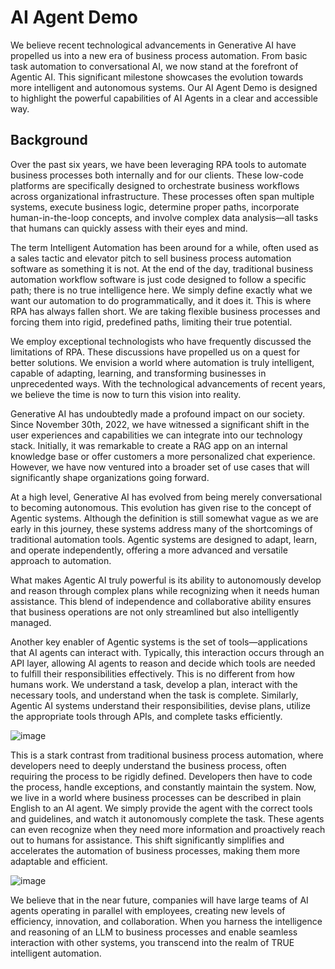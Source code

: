 # AI Agent Demo

We believe recent technological advancements in Generative AI have propelled us into a new era of business process automation. From basic task automation to conversational AI, we now stand at the forefront of Agentic AI. This significant milestone showcases the evolution towards more intelligent and autonomous systems. Our AI Agent Demo is designed to highlight the powerful capabilities of AI Agents in a clear and accessible way.

## Background

Over the past six years, we have been leveraging RPA tools to automate business processes both internally and for our clients. These low-code platforms are specifically designed to orchestrate business workflows across organizational infrastructure. These processes often span multiple systems, execute business logic, determine proper paths, incorporate human-in-the-loop concepts, and involve complex data analysis—all tasks that humans can quickly assess with their eyes and mind. 

The term Intelligent Automation has been around for a while, often used as a sales tactic and elevator pitch to sell business process automation software as something it is not. At the end of the day, traditional business automation workflow software is just code designed to follow a specific path; there is no true intelligence here. We simply define exactly what we want our automation to do programmatically, and it does it. This is where RPA has always fallen short. We are taking flexible business processes and forcing them into rigid, predefined paths, limiting their true potential.

We employ exceptional technologists who have frequently discussed the limitations of RPA. These discussions have propelled us on a quest for better solutions. We envision a world where automation is truly intelligent, capable of adapting, learning, and transforming businesses in unprecedented ways. With the technological advancements of recent years, we believe the time is now to turn this vision into reality.

Generative AI has undoubtedly made a profound impact on our society. Since November 30th, 2022, we have witnessed a significant shift in the user experiences and capabilities we can integrate into our technology stack. Initially, it was remarkable to create a RAG app on an internal knowledge base or offer customers a more personalized chat experience. However, we have now ventured into a broader set of use cases that will significantly shape organizations going forward.

At a high level, Generative AI has evolved from being merely conversational to becoming autonomous. This evolution has given rise to the concept of Agentic systems. Although the definition is still somewhat vague as we are early in this journey, these systems address many of the shortcomings of traditional automation tools. Agentic systems are designed to adapt, learn, and operate independently, offering a more advanced and versatile approach to automation.

What makes Agentic AI truly powerful is its ability to autonomously develop and reason through complex plans while recognizing when it needs human assistance. This blend of independence and collaborative ability ensures that business operations are not only streamlined but also intelligently managed.

Another key enabler of Agentic systems is the set of tools—applications that AI agents can interact with. Typically, this interaction occurs through an API layer, allowing AI agents to reason and decide which tools are needed to fulfill their responsibilities effectively. This is no different from how humans work. We understand a task, develop a plan, interact with the necessary tools, and understand when the task is complete. Similarly, Agentic AI systems understand their responsibilities, devise plans, utilize the appropriate tools through APIs, and complete tasks efficiently.

![image](https://github.com/user-attachments/assets/bd5b4048-9474-4ac8-b730-3e04010a7994)

This is a stark contrast from traditional business process automation, where developers need to deeply understand the business process, often requiring the process to be rigidly defined. Developers then have to code the process, handle exceptions, and constantly maintain the system. Now, we live in a world where business processes can be described in plain English to an AI agent. We simply provide the agent with the correct tools and guidelines, and watch it autonomously complete the task. These agents can even recognize when they need more information and proactively reach out to humans for assistance. This shift significantly simplifies and accelerates the automation of business processes, making them more adaptable and efficient.

![image](https://github.com/user-attachments/assets/2379e915-73eb-4658-a98d-dc5784495e0b)

We believe that in the near future, companies will have large teams of AI agents operating in parallel with employees, creating new levels of efficiency, innovation, and collaboration. When you harness the intelligence and reasoning of an LLM to business processes and enable seamless interaction with other systems, you transcend into the realm of TRUE intelligent automation.

